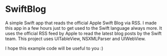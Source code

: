 SwiftBlog
=========

A simple Swift app that reads the official Apple Swift Blog via RSS.
I made this app in a few hours just to get used to the Swift language always more. 
It uses the official RSS feed by Apple to read the latest blog posts by the Swift team. 
This project uses UITableView, NSXMLParser and UIWebView.

I hope this example code will be useful to you :)
